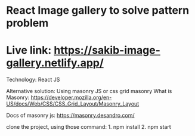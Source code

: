 # React Image gallery to solve pattern problem
# Live link: https://sakib-image-gallery.netlify.app/

Technology: React JS

Alternative solution: Using masonry JS or css grid masonry
What is Masonry: https://developer.mozilla.org/en-US/docs/Web/CSS/CSS_Grid_Layout/Masonry_Layout

Docs of masonry js: https://masonry.desandro.com/

clone the project, using those command: 1. npm install 2. npm start
